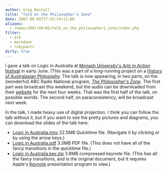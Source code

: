 ```yaml
---
author: Greg Restall
title: "Talk on the Philosopher's Zone"
date: 2007-08-05T17:26:54+11:00
aliases:
  - /news/2007/08/05/talk_on_the_philosophers_zone/index.php
filter:
  - erb
  - markdown
  - rubypants
dirty: true
---
```


I gave a talk on Logic in Australia at [Monash University's *Arts in Action* festival](http://arts.monash.edu.au/news-and-events/artsinaction07/program.php) in early June.  (This was a part of a long-running project on a [History of Australasian Philosophy](http://arts.monash.edu.au/phil/research/history/grant8.html).  The talk is now appearing, in two parts, on the (wonderful) ABC Radio National program, *[The Philosopher's Zone](http://abc.net.au/rn/philosopherszone/)*.  The first part was broadcast this weekend, but the audio can be downloaded from their [website](http://abc.net.au/rn/philosopherszone/stories/2007/1992998.htm) for the next four weeks.  That was the first half of the talk, on possible worlds.  The second half, on paraconsistency, will be broadcast next week.

In the talk, I made heavy use of digital projection.  I think you can follow the talk without it, but if you want to see the pretty pictures and diagrams, you can download the slides of the talk here:

* [Logic in Australia.mov](http://consequently.org/papers/Logic%20in%20Australia.mov) 22.5MB Quicktime file.  (Navigate it by clicking or by using the arrow keys.)
* [Logic in Australia.pdf](http://consequently.org/papers/Logic%20in%20Australia.pdf) 3.3MB PDF file. (This does not have all of the fancy transitions in the quicktime file.)
* [Logic in Australia.key.zip](http://consequently.org/papers/Logic%20in%20Australia.key.zip) 3.8MB compressed keynote file. (This has all the fancy transitions, and is the original document, but it requires Apple's [Keynote](http://www.apple.com/iwork/keynote/) presentation program to view.)